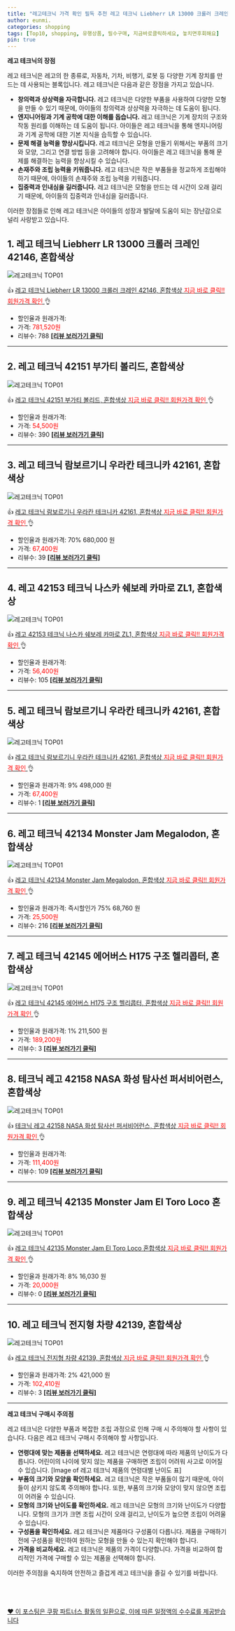 ```yaml
---
title: "레고테크닉 가격 확인 필독 추천 레고 테크닉 Liebherr LR 13000 크롤러 크레인 42146, 혼합색상 비교 장점 구매가이드"
author: eunmi.
categories: shopping
tags: [Top10, shopping, 유행상품, 필수구매, 지금바로클릭하세요, 놓치면후회해요]
pin: true
---
```

**레고 테크닉의 장점**

레고 테크닉은 레고의 한 종류로, 자동차, 기차, 비행기, 로봇 등 다양한 기계 장치를 만드는 데 사용되는 블록입니다. 레고 테크닉은 다음과 같은 장점을 가지고 있습니다.

* **창의력과 상상력을 자극합니다.** 레고 테크닉은 다양한 부품을 사용하여 다양한 모형을 만들 수 있기 때문에, 아이들의 창의력과 상상력을 자극하는 데 도움이 됩니다.
* **엔지니어링과 기계 공학에 대한 이해를 돕습니다.** 레고 테크닉은 기계 장치의 구조와 작동 원리를 이해하는 데 도움이 됩니다. 아이들은 레고 테크닉을 통해 엔지니어링과 기계 공학에 대한 기본 지식을 습득할 수 있습니다.
* **문제 해결 능력을 향상시킵니다.** 레고 테크닉은 모형을 만들기 위해서는 부품의 크기와 모양, 그리고 연결 방법 등을 고려해야 합니다. 아이들은 레고 테크닉을 통해 문제를 해결하는 능력을 향상시킬 수 있습니다.
* **손재주와 조립 능력을 키워줍니다.** 레고 테크닉은 작은 부품들을 정교하게 조립해야 하기 때문에, 아이들의 손재주와 조립 능력을 키워줍니다.
* **집중력과 인내심을 길러줍니다.** 레고 테크닉은 모형을 만드는 데 시간이 오래 걸리기 때문에, 아이들의 집중력과 인내심을 길러줍니다.

이러한 장점들로 인해 레고 테크닉은 아이들의 성장과 발달에 도움이 되는 장난감으로 널리 사랑받고 있습니다.

   

## 1. 레고 테크닉 Liebherr LR 13000 크롤러 크레인 42146, 혼합색상

![레고테크닉 TOP01](https://thumbnail8.coupangcdn.com/thumbnails/remote/230x230ex/image/retail/images/5308992875531611-b7a2f440-57cf-41c6-95d5-8589dc61af24.png)


👍 [레고 테크닉 Liebherr LR 13000 크롤러 크레인 42146, 혼합색상 <font color=red> 지금 바로 클릭!! 회원가격 확인 </font> ](https://link.coupang.com/re/AFFSDP?lptag=AF3617701&subid=GithubCoopas&pageKey=7471370315&traceid=V0-153&itemId=19496163851&vendorItemId=86605728012) 👌 


- 할인율과 원래가격: 
- 가격: <span style='color:red'>781,520원</span>
- 리뷰수: 788  [**[리뷰 보러가기 클릭]**](https://link.coupang.com/re/AFFSDP?lptag=AF3617701&subid=GithubCoopas&pageKey=7471370315&traceid=V0-153&itemId=19496163851&vendorItemId=86605728012)

---


   

## 2. 레고 테크닉 42151 부가티 볼리드, 혼합색상

![레고테크닉 TOP01](https://thumbnail8.coupangcdn.com/thumbnails/remote/230x230ex/image/retail/images/2022/12/15/13/8/6fbb2c6d-9d2c-4a63-89fc-11dbc56787cb.png)


👍 [레고 테크닉 42151 부가티 볼리드, 혼합색상 <font color=red> 지금 바로 클릭!! 회원가격 확인 </font> ](https://link.coupang.com/re/AFFSDP?lptag=AF3617701&subid=GithubCoopas&pageKey=6997057707&traceid=V0-153&itemId=17145516291&vendorItemId=84318286708) 👌 


- 할인율과 원래가격: 
- 가격: <span style='color:red'>54,500원</span>
- 리뷰수: 390  [**[리뷰 보러가기 클릭]**](https://link.coupang.com/re/AFFSDP?lptag=AF3617701&subid=GithubCoopas&pageKey=6997057707&traceid=V0-153&itemId=17145516291&vendorItemId=84318286708)

---


   

## 3. 레고 테크닉 람보르기니 우라칸 테크니카 42161, 혼합색상

![레고테크닉 TOP01](https://thumbnail6.coupangcdn.com/thumbnails/remote/230x230ex/image/retail/images/80021014810746-5a234c5d-76ec-4d79-83e1-ea721fd3915e.png)


👍 [레고 테크닉 람보르기니 우라칸 테크니카 42161, 혼합색상 <font color=red> 지금 바로 클릭!! 회원가격 확인 </font> ](https://link.coupang.com/re/AFFSDP?lptag=AF3617701&subid=GithubCoopas&pageKey=7471370324&traceid=V0-153&itemId=19496163859&vendorItemId=86605728030) 👌 


- 할인율과 원래가격: 70%  680,000   원
- 가격: <span style='color:red'>67,400원</span>
- 리뷰수: 39  [**[리뷰 보러가기 클릭]**](https://link.coupang.com/re/AFFSDP?lptag=AF3617701&subid=GithubCoopas&pageKey=7471370324&traceid=V0-153&itemId=19496163859&vendorItemId=86605728030)

---


   

## 4. 레고 42153 테크닉 나스카 쉐보레 카마로 ZL1, 혼합색상

![레고테크닉 TOP01](https://thumbnail8.coupangcdn.com/thumbnails/remote/230x230ex/image/rs_quotation_api/u5i28rme/7d1304ce2f884d37a505be411a6c8c62.png)


👍 [레고 42153 테크닉 나스카 쉐보레 카마로 ZL1, 혼합색상 <font color=red> 지금 바로 클릭!! 회원가격 확인 </font> ](https://link.coupang.com/re/AFFSDP?lptag=AF3617701&subid=GithubCoopas&pageKey=7134019627&traceid=V0-153&itemId=17895858328&vendorItemId=85058733804) 👌 


- 할인율과 원래가격: 
- 가격: <span style='color:red'>56,400원</span>
- 리뷰수: 105  [**[리뷰 보러가기 클릭]**](https://link.coupang.com/re/AFFSDP?lptag=AF3617701&subid=GithubCoopas&pageKey=7134019627&traceid=V0-153&itemId=17895858328&vendorItemId=85058733804)

---


   

## 5. 레고 테크닉 람보르기니 우라칸 테크니카 42161, 혼합색상

![레고테크닉 TOP01](https://thumbnail6.coupangcdn.com/thumbnails/remote/230x230ex/image/retail/images/80021014810746-5a234c5d-76ec-4d79-83e1-ea721fd3915e.png)


👍 [레고 테크닉 람보르기니 우라칸 테크니카 42161, 혼합색상 <font color=red> 지금 바로 클릭!! 회원가격 확인 </font> ](https://link.coupang.com/re/AFFSDP?lptag=AF3617701&subid=GithubCoopas&pageKey=7471370324&traceid=V0-153&itemId=19496163859&vendorItemId=86605728030) 👌 


- 할인율과 원래가격: 9%  498,000   원
- 가격: <span style='color:red'>67,400원</span>
- 리뷰수: 1  [**[리뷰 보러가기 클릭]**](https://link.coupang.com/re/AFFSDP?lptag=AF3617701&subid=GithubCoopas&pageKey=7471370324&traceid=V0-153&itemId=19496163859&vendorItemId=86605728030)

---


   

## 6. 레고 테크닉 42134 Monster Jam Megalodon, 혼합색상

![레고테크닉 TOP01](https://thumbnail6.coupangcdn.com/thumbnails/remote/230x230ex/image/rs_quotation_api/zo3mdh9j/62a8bd4cb3624e8a9fc51ab92dfaa095.jpg)


👍 [레고 테크닉 42134 Monster Jam Megalodon, 혼합색상 <font color=red> 지금 바로 클릭!! 회원가격 확인 </font> ](https://link.coupang.com/re/AFFSDP?lptag=AF3617701&subid=GithubCoopas&pageKey=6239431177&traceid=V0-153&itemId=12585781249&vendorItemId=79853763640) 👌 


- 할인율과 원래가격: 즉시할인가 75%  68,760   원
- 가격: <span style='color:red'>25,500원</span>
- 리뷰수: 216  [**[리뷰 보러가기 클릭]**](https://link.coupang.com/re/AFFSDP?lptag=AF3617701&subid=GithubCoopas&pageKey=6239431177&traceid=V0-153&itemId=12585781249&vendorItemId=79853763640)

---


   

## 7. 레고 테크닉 42145 에어버스 H175 구조 헬리콥터, 혼합색상

![레고테크닉 TOP01](https://thumbnail7.coupangcdn.com/thumbnails/remote/230x230ex/image/rs_quotation_api/sv80bwvx/93800cad49f8412f851e75e777b867d3.png)


👍 [레고 테크닉 42145 에어버스 H175 구조 헬리콥터, 혼합색상 <font color=red> 지금 바로 클릭!! 회원가격 확인 </font> ](https://link.coupang.com/re/AFFSDP?lptag=AF3617701&subid=GithubCoopas&pageKey=6701530193&traceid=V0-153&itemId=15524825267&vendorItemId=82744049964) 👌 


- 할인율과 원래가격: 1%  211,500   원
- 가격: <span style='color:red'>189,200원</span>
- 리뷰수: 3  [**[리뷰 보러가기 클릭]**](https://link.coupang.com/re/AFFSDP?lptag=AF3617701&subid=GithubCoopas&pageKey=6701530193&traceid=V0-153&itemId=15524825267&vendorItemId=82744049964)

---


   

## 8. 테크닉 레고 42158 NASA 화성 탐사선 퍼서비어런스, 혼합색상

![레고테크닉 TOP01](https://thumbnail7.coupangcdn.com/thumbnails/remote/230x230ex/image/rs_quotation_api/zohx4aau/0e5af7b9f4054b88957b605223962650.png)


👍 [테크닉 레고 42158 NASA 화성 탐사선 퍼서비어런스, 혼합색상 <font color=red> 지금 바로 클릭!! 회원가격 확인 </font> ](https://link.coupang.com/re/AFFSDP?lptag=AF3617701&subid=GithubCoopas&pageKey=7328230517&traceid=V0-153&itemId=18808667229&vendorItemId=85939264112) 👌 


- 할인율과 원래가격: 
- 가격: <span style='color:red'>111,400원</span>
- 리뷰수: 109  [**[리뷰 보러가기 클릭]**](https://link.coupang.com/re/AFFSDP?lptag=AF3617701&subid=GithubCoopas&pageKey=7328230517&traceid=V0-153&itemId=18808667229&vendorItemId=85939264112)

---


   

## 9. 레고 테크닉 42135 Monster Jam El Toro Loco 혼합색상

![레고테크닉 TOP01](https://thumbnail6.coupangcdn.com/thumbnails/remote/230x230ex/image/retail/images/11502243495818456-56da8867-56da-42eb-88e8-54f9427e7b10.jpg)


👍 [레고 테크닉 42135 Monster Jam El Toro Loco 혼합색상 <font color=red> 지금 바로 클릭!! 회원가격 확인 </font> ](https://link.coupang.com/re/AFFSDP?lptag=AF3617701&subid=GithubCoopas&pageKey=6239431160&traceid=V0-153&itemId=12585781111&vendorItemId=79853763533) 👌 


- 할인율과 원래가격: 8%  16,030   원
- 가격: <span style='color:red'>20,000원</span>
- 리뷰수: 0  [**[리뷰 보러가기 클릭]**](https://link.coupang.com/re/AFFSDP?lptag=AF3617701&subid=GithubCoopas&pageKey=6239431160&traceid=V0-153&itemId=12585781111&vendorItemId=79853763533)

---


   

## 10. 레고 테크닉 전지형 차량 42139, 혼합색상

![레고테크닉 TOP01](https://thumbnail6.coupangcdn.com/thumbnails/remote/230x230ex/image/rs_quotation_api/lf2qq13c/a73537405cdf4313a05ec9bc3044325b.jpg)


👍 [레고 테크닉 전지형 차량 42139, 혼합색상 <font color=red> 지금 바로 클릭!! 회원가격 확인 </font> ](https://link.coupang.com/re/AFFSDP?lptag=AF3617701&subid=GithubCoopas&pageKey=6348680315&traceid=V0-153&itemId=13349585129&vendorItemId=80604752534) 👌 


- 할인율과 원래가격: 2%  421,000   원
- 가격: <span style='color:red'>102,410원</span>
- 리뷰수: 3  [**[리뷰 보러가기 클릭]**](https://link.coupang.com/re/AFFSDP?lptag=AF3617701&subid=GithubCoopas&pageKey=6348680315&traceid=V0-153&itemId=13349585129&vendorItemId=80604752534)

---
**레고 테크닉 구매시 주의점**

레고 테크닉은 다양한 부품과 복잡한 조립 과정으로 인해 구매 시 주의해야 할 사항이 있습니다. 다음은 레고 테크닉 구매시 주의해야 할 사항입니다.

* **연령대에 맞는 제품을 선택하세요.** 레고 테크닉은 연령대에 따라 제품의 난이도가 다릅니다. 어린이의 나이에 맞지 않는 제품을 구매하면 조립이 어려워 사고로 이어질 수 있습니다.
[Image of 레고 테크닉 제품의 연령대별 난이도 표]
* **부품의 크기와 모양을 확인하세요.** 레고 테크닉은 작은 부품들이 많기 때문에, 아이들이 삼키지 않도록 주의해야 합니다. 또한, 부품의 크기와 모양이 맞지 않으면 조립이 어려울 수 있습니다.
* **모형의 크기와 난이도를 확인하세요.** 레고 테크닉은 모형의 크기와 난이도가 다양합니다. 모형의 크기가 크면 조립 시간이 오래 걸리고, 난이도가 높으면 조립이 어려울 수 있습니다.
* **구성품을 확인하세요.** 레고 테크닉은 제품마다 구성품이 다릅니다. 제품을 구매하기 전에 구성품을 확인하여 원하는 모형을 만들 수 있는지 확인해야 합니다.
* **가격을 비교하세요.** 레고 테크닉은 제품의 가격이 다양합니다. 가격을 비교하여 합리적인 가격에 구매할 수 있는 제품을 선택해야 합니다.

이러한 주의점을 숙지하여 안전하고 즐겁게 레고 테크닉을 즐길 수 있기를 바랍니다.<br><br><br><br><br> [ ❤  이 포스팅은 쿠팡 파트너스 활동의 일환으로, 이에 따른 일정액의 수수료를 제공받습니다](https://link.coupang.com/a/bcEFyh)